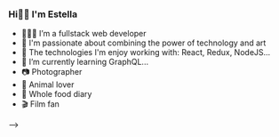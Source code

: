 ### Hi👋🏻 I'm Estella 


- 👩🏻‍💻  I’m a fullstack web developer
- 🌟 I'm passionate about combining the power of technology and art
- 💜 The technologies I'm enjoy working with: React, Redux, NodeJS...
- 🌱 I’m currently learning GraphQL...
- 📷 Photographer 
- 🦦 Animal lover
- 🍓 Whole food diary
- 🎬 Film fan

-->
